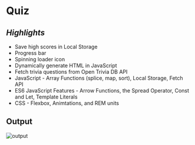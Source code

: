# Quiz

_Highlights_
---
* Save high scores in Local Storage
* Progress bar
* Spinning loader icon
* Dynamically generate HTML in JavaScript
* Fetch trivia questions from Open Trivia DB API
* JavaScript - Array Functions (splice, map, sort), Local Storage, Fetch API
* ES6 JavaScript Features - Arrow Functions, the Spread Operator, Const and Let, Template Literals
* CSS - Flexbox, Animtations, and REM units

Output
---
![output](https://user-images.githubusercontent.com/62066743/85106296-97e51f00-b229-11ea-9d8b-8fecc498ba81.gif)
 
